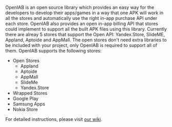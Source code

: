 OpenIAB is an open source library which provides an easy way for the developers to develop their apps/games in a way that one APK will work in all the stores and automatically use the right in-app purchase API under each store. OpenIAB also provides an open in-app billing API that stores could implement to support all the built APK files using this library. Currently there are alreay 5 stores that support the Open API: Yandex.Store, SlideME, Appland, Aptoide and AppMall. The open stores don't need extra libraries to be included with your project, only OpenIAB is required to support all of them. 
OpenIAB supports the following stores:
* Open Stores
  * Appland
  * Aptoide
  * AppMall
  * SlideMe
  * Yandex.Store
*  Wrapped Stores
  * Google Play
  * Samsung Apps
  * Nokia Store


For detailed instructions, please visit [our wiki](https://github.com/onepf/OpenIAB/wiki). 
